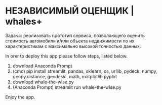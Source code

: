 # НЕЗАВИСИМЫЙ ОЦЕНЩИК | whales+</br>
Задача: реализовать прототип сервиса, позволяющего оценить стоимость автомобиля и/или объекта недвижимости по их характеристикам с максимально высокой точностью данных.

In orer to deploy this app please follow steps, listed below.

1) download Anaconda Prompt
2) (cmd) pip install streamlit, pandas, sklearn, os, urllib, pydeck, numpy, geopy.distance, geodesic, math, matplotlib.pyplot
3) download whale-the-wise.py
4) (Anaconda Prompt) streamlit run whale-the-wise.py

Enjoy the app.
